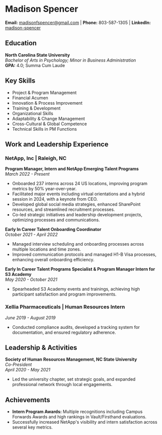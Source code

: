 # Madison Spencer
**Email:** madisonfspencer@gmail.com | **Phone:** 803-587-1305 | **LinkedIn:** [madison-spencer](https://www.linkedin.com/in/madison-spencer/)

## Education
**North Carolina State University**  
_Bachelor of Arts in Psychology; Minor in Business Administration_  
**GPA:** 4.0; Summa Cum Laude

## Key Skills
- Project & Program Management
- Financial Acumen
- Innovation & Process Improvement
- Training & Development
- Organizational Skills
- Adaptability & Change Management
- Cross-Cultural & Global Competence
- Technical Skills in PM Functions

## Work and Leadership Experience

### NetApp, Inc | Raleigh, NC
**Program Manager, Intern and NetApp Emerging Talent Programs**  
_March 2022 - Present_
- Onboarded 237 interns across 24 US locations, improving program metrics by 50% year-over-year.
- Facilitated major events including virtual orientations and a hybrid session in 2024, with a keynote from CEO.
- Developed global social media strategies, enhanced SharePoint resources, and streamlined recruitment processes.
- Co-led strategic initiatives and leadership development projects, optimizing processes and communications.

**Early In Career Talent Onboarding Coordinator**  
_October 2021 - April 2022_
- Managed interview scheduling and onboarding processes across multiple locations and time zones.
- Improved communication protocols and managed H1-B Visa processes, enhancing overall onboarding efficiency.

**Early In Career Talent Programs Specialist & Program Manager Intern for S3 Academy**  
_May 2020 - October 2021_
- Spearheaded S3 Academy events and trainings, achieving high participant satisfaction and program improvements.

### Xellia Pharmaceuticals | Human Resources Intern
_June 2019 - August 2019_
- Conducted compliance audits, developed a tracking system for documentation, and ensured regulatory adherence.

## Leadership & Activities

**Society of Human Resources Management, NC State University**  
_Co-President_  
_April 2020 - May 2021_
- Led the university chapter, set strategic goals, and expanded professional network through local engagements.

## Achievements
- **Intern Program Awards:** Multiple recognitions including Campus Forwards Awards and high rankings in Vault/Firsthand evaluations.
- Successfully increased NetApp's visibility and intern satisfaction across several key metrics.

